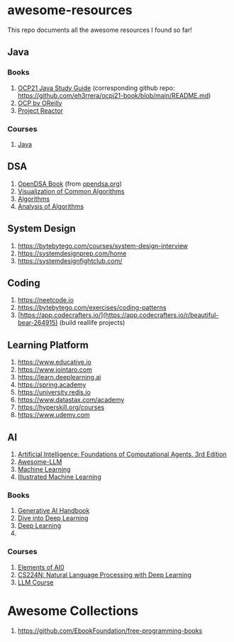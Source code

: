 # awesome-resources
This repo documents all the awesome resources I found so far!

## Java

### Books
1. [OCP21 Java Study Guide](https://ocpj21.javastudyguide.com/index.html) (corresponding github repo: https://github.com/eh3rrera/ocpj21-book/blob/main/README.md)
2. [OCP by OReilly](https://learning.oreilly.com/library/view/ocp-oracle-certified/9781394286614/cover.xhtml)
3. [Project Reactor](https://eherrera.net/project-reactor-course)

### Courses
1. [Java](https://www.udemy.com/course/java-tutorial/learn/lecture/172757#overview)

## DSA
1. [OpenDSA Book](https://opendsa-server.cs.vt.edu/OpenDSA/Books/Everything/html/) (from [opendsa.org](https://opendsa-server.cs.vt.edu))
2. [Visualization of Common Algorithms](https://gallery.selfboot.cn/en/algorithms)
3. [Algorithms](https://algs4.cs.princeton.edu/home/)
4. [Analysis of Algorithms](https://aofa.cs.princeton.edu/home/)


## System Design
1. https://bytebytego.com/courses/system-design-interview
2. https://systemdesignprep.com/home
3. https://systemdesignfightclub.com/

## Coding
1. https://neetcode.io
2. https://bytebytego.com/exercises/coding-patterns
3. [https://app.codecrafters.io/](https://app.codecrafters.io/r/beautiful-bear-264915) (build reallife projects)

## Learning Platform
1. https://www.educative.io
2. https://www.jointaro.com
3. https://learn.deeplearning.ai
4. https://spring.academy
5. https://university.redis.io
6. https://www.datastax.com/academy
7. https://hyperskill.org/courses
8. https://www.udemy.com

## AI
1. [Artificial Intelligence: Foundations of Computational Agents,  3rd Edition](https://artint.info/3e/html/ArtInt3e.html)
2. [Awesome-LLM](https://github.com/Hannibal046/Awesome-LLM)
3. [Machine Learning](https://www3.cs.stonybrook.edu/~pramod.ganapathi/ml.html)
4. [Illustrated Machine Learning](https://illustrated-machine-learning.github.io/#/)

### Books
1. [Generative AI Handbook](https://genai-handbook.github.io)
2. [Dive into Deep Learning](https://d2l.ai/index.html)
3. [Deep Learning](https://www.deeplearningbook.org)
4. 

### Courses
1. [Elements of AI0](https://www.elementsofai.com)
2. [CS224N: Natural Language Processing with Deep Learning](https://www.youtube.com/playlist?list=PLoROMvodv4rMFqRtEuo6SGjY4XbRIVRd4)
3. [LLM Course](https://github.com/mlabonne/llm-course)

# Awesome Collections
1. https://github.com/EbookFoundation/free-programming-books


